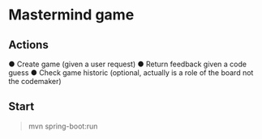 # Mastermind game

## Actions
● Create game (given a user request)
● Return feedback given a code guess
● Check game historic (optional, actually is a role of the board not the codemaker)


## Start
> mvn spring-boot:run
